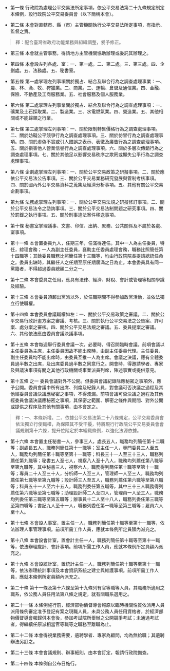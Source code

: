 * 第一條 行政院為處理公平交易法所定事項，依公平交易法第二十九條規定制定本條例，設行政院公平交易委員會（以下簡稱本會）。

* 第二條 本會對直轄市、縣（市）主管機關執行公平交易法所定事項，有指示、監督之責。

> 釋：配合臺灣省政府功能業務與組織調整，爰予修正。

* 第三條 本會就主管事務，得請地方主管機關協助辦理或委託其辦理之。

* 第四條 本會設左列各處、室：一、第一處。二、第二處。三、第三處。四、企劃處。五、法務處。五、秘書室。

* 第五條 第一處掌理左列事項關於獨占、結合及聯合行為之調查處理事業：一、農、林、漁、牧、狩獵業。二、商業。三、運輸、倉儲及通信業。四、金融、保險、不動產及工商服務業。五、社會服務及個人服務業。

* 第六條 第二處掌理左列事業關於獨占、結合及聯合行為之調查處理事項：一、礦業及土石採取業。二、製造業。三、水電燃氣業。四、營造業。五、其他相關或不能歸類之行業。

* 第七條 第三處掌理左列事項：一、關於限制轉售價格行為之調查處理事項。二、關於妨礙公平競爭行為之調查處理事項。三、關於仿冒行為之調查處理事項。四、關於虛偽不實或引人錯誤之表示、表徵及廣告行為之調查處理事項。五、關於損害他人營業信譽行為之調查處理事項。六、關於多層次傳銷行為之調查處理事項。七、關於其他足以影響交易秩序之欺罔或顯失公平行為之調查處理事項。

* 第八條 企劃處掌理左列事項：一、關於公平交易政策之研擬事項。二、關於應依公平交易法公告事項。三、關於公平交易業務研究發展與管制考核事項。四、關於國內外公平交易資料之蒐集及經濟分析事項。五、其他有關公平交易企劃事項。

* 第九條 法務處掌理左列事項：一、關於公平交易法規之研擬修訂事項。二、關於公平交易法令之諮詢事項。三、關於公平交易法制問題之研究事項。四、關於罰鍰之執行事項。五、關於刑事違法案件移送事項。

* 第十條 秘書室掌理議事、文書、印信、出納、庶務、公共關係及不屬於各處、室事項。

* 第十一條 本會置委員九人，任期三年，任滿得連任。其中一人為主任委員，特任，綜理會務；一人為副主任委員，襄助主任委員處理會務，職務比照簡任第十四職等；其餘委員職務比照簡任第十三職等，均由行政院院長提請總統任命之。委員出缺時，其繼任人之任期至原任期屆滿之日為止。本會委員具有同一黨籍者，不得超過委員總額二分之一。

* 第十二條 本會委員之任用，應具有法律、經濟、財稅、會計或管理等相關學識及經驗。

* 第十三條 本會委員須超出黨派以外，於任職期間不得參加政黨活動，並依法獨立行使職權。

* 第十四條 本會委員會議職權如左：一、關於公平交易政策之審議。二、關於公平交易行政計畫方案之審議、考核。三、關於執行公平交易法之公告案、許可案、處分案之審核。四、關於公平交易法規之審議。五、委員提案之審議。六、其他依法應由委員會議決議事項。

* 第十五條 本會每週舉行委員會議一次，必要時，得召開臨時會議。前項會議以主任委員為主席，主任委員因故不能出席時，由副主任委員代理。主任委員、副主任委員均不能出席時，由委員互推一人為主席。會議之決議，應有全體委員過半數之出席，及出席委員過半數之同意行之。開會時，得邀請學者、專家及與議決事項有關之其他行政機關或事業派員列席，陳述事實或提供意見。

* 第十五條 之一 委員會議對外不公開。但委員會議紀錄除應秘密之事項外，應予公開。委員會議中所有出席、列席及紀錄人員，對會議可否決議之過程及其他經委員會議決議應秘密之事項，不得洩漏。前項會議可否決議之過程及其他經委員會議決議應秘密之事項，其保密之範圍、解密之條件與期間、對外公開或提供之程序及其他有關事項，由本會定之。

> 釋：一、本條新增。二、依據公平交易法第二十八條規定，公平交易委員會依法獨立行使職權，為保障其不受干擾，特將現行行政院公平交易委員會會議規則第十六條，提升位階定於本組織條例，以強化法源依據。

* 第十六條 本會置主任秘書一人，參事三人，處長五人，職務均列簡任第十二職等；副處長五人，職務列簡任第十一職等；室主任一人，專門委員三人至五人，職務均列簡任第十職等至第十一職等；科長三十一人至三十三人，職務列薦任第九職等；秘書五人至七人，視察八人至十八人，職務均列薦任第八職等至第九職等，其中秘書三人，視察六人，職務得列簡任第十職等至第十一職等；專員二十人至三十人，分析師一人至三人，管理師一人至三人，職務均列薦任第七職等至第九職等；設計師三人至五人，職務列薦任第六職等至第八職等；科員五十一人至六十五人，職務列委任第五職等，其中三十三人職務得列薦任第六職等至第七職等；助理設計師二人至四人，管理員一人至三人，職務均列委任第三職等至第五職等；辦事員十二人至十八人，職務列委任第三職等至第四職等；書記九人至十一人，職務列委任第一職等至第三職等；雇員六人至十人。

* 第十七條 本會設人事室，置主任一人，職務列簡任第十職等至第十一職等，依法辦理人事管理事項。前項所需工作人員，應就本條例所定員額內派充之。

* 第十八條 本會設會計室，置會計主任一人，職務列簡任第十職等至第十一職等，依法辦理歲計、會計事項。前項所需工作人員，應就本條例所定員額內派充之。

* 第十九條 本會設統計室，置統計主任一人，職務列簡任第十職等至第十一職等，依法辦理統計事項及本會資訊系統之建立與維護事項。前項所需工作人員，應就本條例所定員額內派充之。

* 第二十條 第十一條及第十六條至第十九條列有官等職等人員，其職務所適用之職系，依公務人員任用法第八條之規定，就有關職系選用之。

* 第二十一條 本條例施行前，經濟部物價督導會報原以臨時機關性質依派用人員派用條例審定准予登記有案之現職人員，未具公務人員任用資格者，於經濟部物價督導會報歸併本會後，參加考試院所舉辦之公開競爭考試；未通過考試者，得繼續任原派相當官等職等之職務至離職為止。

* 第二十二條 本會得視業務需要，遴聘學者、專家為顧問，均為無給職；其遴聘辦法另訂之。

* 第二十三條 本會會議規則、辦事細則，由本會訂定，報請行政院備查。

* 第二十四條 本條例自公布日施行。

